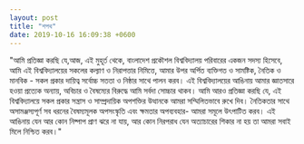 ```yaml
---
layout: post
title: "শপথ"
date: 2019-10-16 16:09:38 +0600
---
```

"আমি প্রতিজ্ঞা করছি যে,আজ, এই মুহূর্ত থেকে, বাংলাদেশ প্রকৌশল বিশ্ববিদ্যালয় পরিবারের একজন সদস্য হিসেবে, আমি এই বিশ্ববিদ্যালয়ের সকলের কল্যাণ ও নিরাপত্তার নিমিত্তে, আমার উপর অর্পিত ব্যক্তিগত ও সামষ্টিক, নৈতিক ও মানবিক - সকল প্রকার দায়িত্ব সর্বোচ্চ সততা ও নিষ্ঠার সাথে পালন করব।
এই বিশ্ববিদ্যালয়ের আঙিনায় আমার জ্ঞাতসারে হওয়া প্রত্যেক অন্যায়, অবিচার ও বৈষম্যের বিরুদ্ধে আমি সর্বদা সোচ্চার থাকব।
আমি আরও প্রতিজ্ঞা করছি যে, এই বিশ্ববিদ্যালয়ে সকল প্রকার সন্ত্রাস ও সাম্প্রদায়িক অপশক্তির উত্থানকে আমরা সম্মিলিতভাবে রুখে দিব। নৈতিকতার সাথে অসামঞ্জস্যপূর্ণ সব ধরনের বৈষম্যমূলক অপসংস্কৃতি এবং ক্ষমতার অপব্যবহার- আমরা সমূলে উৎপাটিত করব। এই আঙিনায় যেন আর কোন নিষ্পাপ প্রাণ ঝরে না যায়, আর কোন নিরপরাধ যেন অত্যাচারের শিকার না হয় তা আমরা সবাই মিলে নিশ্চিত করব।"
